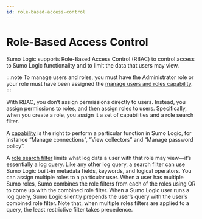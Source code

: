 ```yaml
---
id: role-based-access-control
---
```


# Role-Based Access Control

Sumo Logic supports Role-Based Access Control (RBAC) to control access to Sumo Logic functionality and to limit the data that users may view.  

:::note
To manage users and roles, you must have the Administrator role or your role must have been assigned the [manage users and roles capability](role-capabilities.md).
:::

With RBAC, you don’t assign permissions directly to users. Instead, you assign permissions to roles, and then assign roles to users. Specifically, when you create a role, you assign it a set of capabilities and a role search filter. 

A [capability](role-capabilities.md) is the right to perform a particular function in Sumo Logic, for instance “Manage connections”, “View collectors” and “Manage password policy”. 

A [role search filter](construct-search-filter-for-role.md) limits what log data a user with that role may view—it’s essentially a log query. Like any other log query, a search filter can use Sumo Logic built-in metadata fields, keywords, and logical operators. You can assign multiple roles to a particular user. When a user has multiple Sumo roles, Sumo combines the role filters from each of the roles using OR to come up with the combined role filter. When a Sumo Logic user runs a log query, Sumo Logic silently prepends the user’s query with the user’s combined role filter. Note that, when multiple roles filters are applied to a query, the least restrictive filter takes precedence.  